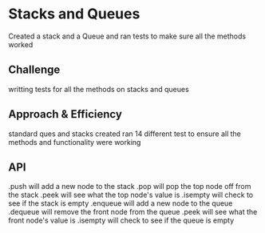# Stacks and Queues
Created a stack and a Queue and ran tests to make sure all the methods worked
## Challenge
writting tests for all the methods on stacks and queues
## Approach & Efficiency
standard ques and stacks created ran 14 different test to ensure all the methods and functionality were working
## API
.push will add a new node to the stack
.pop will pop the top node off from the stack
.peek will see what the top node's value is
.isempty will check to see if the stack is empty
.enqueue will add a new node to the queue
.dequeue will remove the front node from the queue
.peek will see what the front node's value is
.isempty will check to see if the queue is empty